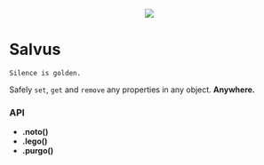 <div align="center" style="margin:30px 0 40px">
	<img src="http://www.analogbird.com/static/img/playground/salvus.png"/>
</div>


Salvus
=========

```
Silence is golden.
```

Safely `set`, `get` and `remove` any properties in any object. **Anywhere.**

### API

 * **.noto()**
 * **.lego()**
 * **.purgo()**


